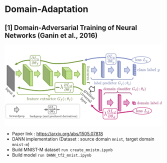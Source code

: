 # Domain-Adaptation

## [1] Domain-Adversarial Training of Neural Networks (Ganin et al., 2016) 

<img src="./domain-adversarial-training-of-neural-networks-fig.jpg">

- Paper link : https://arxiv.org/abs/1505.07818
- DANN implementation (Dataset : source domain `mnist`, target domain `mnist-m`)
- Build MNIST-M dataset
`run create_mnistm.ipynb`
- Build model
`run DANN_tf2_mnist.ipynb`
